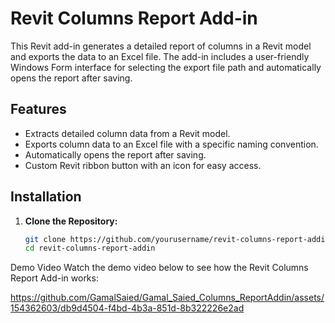 # Revit Columns Report Add-in

This Revit add-in generates a detailed report of columns in a Revit model and exports the data to an Excel file. The add-in includes a user-friendly Windows Form interface for selecting the export file path and automatically opens the report after saving.

## Features

- Extracts detailed column data from a Revit model.
- Exports column data to an Excel file with a specific naming convention.
- Automatically opens the report after saving.
- Custom Revit ribbon button with an icon for easy access.

## Installation

1. **Clone the Repository:**

   ```sh
   git clone https://github.com/yourusername/revit-columns-report-addin.git
   cd revit-columns-report-addin

Demo Video
Watch the demo video below to see how the Revit Columns Report Add-in works:


https://github.com/GamalSaied/Gamal_Saied_Columns_ReportAddin/assets/154362603/db9d4504-f4bd-4b3a-851d-8b322226e2ad

